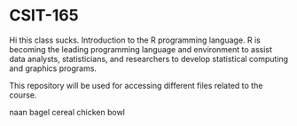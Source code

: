 # CSIT-165

Hi this class sucks.
Introduction to the R programming language.
R is becoming the leading programming language and environment to assist data analysts, statisticians, and researchers to develop statistical computing and graphics programs.

This repository will be used for accessing different files related to the course.

naan
bagel
cereal
chicken bowl
